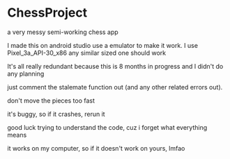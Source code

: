 # ChessProject
a very messy semi-working chess app

I made this on android studio
use a emulator to make it work. 
I use Pixel_3a_API-30_x86 
any similar sized one should work

It's all really redundant because this is 8 months in progress and I didn't do any planning

just comment the stalemate function out (and any other related errors out). 

don't move the pieces too fast

it's buggy, so if it crashes, rerun it

good luck trying to understand the code, cuz i forget what everything means

it works on my computer, so if it doesn't work on yours, lmfao 
